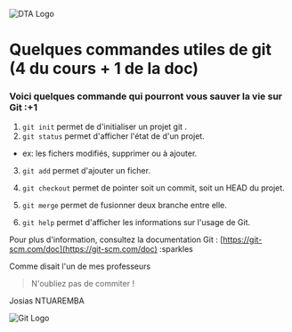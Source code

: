 ![DTA Logo](https://pbs.twimg.com/profile_images/641269147918331904/fI42CQcd_400x400.png)</div>
# Quelques commandes utiles de git (4 du cours + 1 de la doc)

### Voici quelques commande qui pourront vous sauver la vie sur Git :+1

1. ```git init``` permet de d'initialiser un projet git .
2. ```git status``` permet d'afficher l'état de d'un projet.
  * ex: les fichers modifiés, supprimer ou à ajouter.
3. ```git add``` permet d'ajouter un ficher.
4. ```git checkout``` permet de pointer soit un commit, soit un HEAD du 
projet.
5. ```git merge``` permet de fusionner deux branche entre elle.

6. ```git help``` permet d'afficher les informations sur l'usage de Git.

Pour plus d'information, consultez la documentation Git : [https://git-scm.com/doc](https://git-scm.com/doc) :sparkles

Comme disait l'un de mes professeurs
>N'oubliez pas de commiter !

Josias NTUAREMBA 

![Git Logo](https://dynamicimagesfr-v2b.netdna-ssl.com/product_class_external_product/git_icon_128.png)
